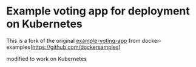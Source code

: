 # Example voting app for deployment on Kubernetes

This is a fork of the original [example-voting-app](https://github.com/dockersamples/example-voting-app) from docker-examples(https://github.com/dockersamples)

modified to work on Kubernetes


